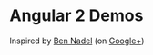 
# Angular 2 Demos

Inspired by [Ben Nadel][1] (on [Google+][2])

[1]: http://www.bennadel.com
[2]: https://plus.google.com/108976367067760160494?rel=author
